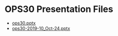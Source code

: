 <!--
This is a machine generated file, and should not be edited, as it will be overwritten with future updates.
-->

# OPS30 Presentation Files

- [ops30.pptx](http://cdn.tailwindtraders.com/assets/ops/ops30/ops30.pptx)
- [ops30-2019-10_Oct-24.pptx](http://cdn.tailwindtraders.com/assets/ops/ops30/ops30-2019-10_Oct-24.pptx)


